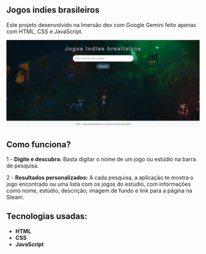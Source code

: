## Jogos indies brasileiros
Este projeto desenvolvido na Imersão dev com Google Gemini feito apenas com HTML, CSS e JavaScript.

<img src="imagens/home.png"/>

## Como funciona?

1 - **Digite e descubra:** Basta digitar o nome de um jogo ou estúdio na barra de pesquisa.

2 - **Resultados personalizados:** A cada pesquisa, a aplicação te mostra o jogo encontrado ou uma lista com os jogos do estúdio, com informações como nome, estúdio, descrição, imagem de fundo e link para a página na Steam.

## Tecnologias usadas:

* **HTML**
* **CSS**
* **JavaScript**
